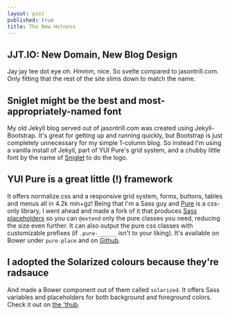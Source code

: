 ```yaml
---
layout: post
published: true
title: The New Hotness
---
```


## JJT.IO: New Domain, New Blog Design

Jay jay tee dot eye oh. Hmmm, nice. So svelte compared to jasontrill.com. Only
fitting that the rest of the site slims down to match the name.

## Sniglet might be the best and most-appropriately-named font
My old Jekyll blog served out of jasontrill.com was created using 
Jekyll-Bootstrap. It's great for getting up and running quickly, but Bootstrap
is just completely unnecessary for my simple 1-column blog. So instead I'm using 
a vanilla install of Jekyll, part of YUI Pure's grid system,
and a chubby little font by the name of [Sniglet](http://www.google.com/fonts/specimen/Sniglet)
to do the logo.

## YUI Pure is a great little (!) framework
It offers normalize.css and a
responsive grid system, forms, buttons, tables and menus all in 4.2k min+gz! 
Being that I'm a 
Sass guy and [Pure](http://purecss.io) is a css-only library, I went ahead and made 
a fork of it that
produces [Sass placeholders](http://ianstormtaylor.com/oocss-plus-sass-is-the-best-way-to-css/)
so you can `@extend` only the 
pure classes you need, reducing
the size even further. It can also output the pure css classes with customizable
prefixes (if `.pure-______` isn't to your liking). It's available on Bower under `pure-place` and on
[Github](https://github.com/jjt/pure-place). 

## I adopted the Solarized colours because they're radsauce
And made a Bower component out of them called
`solarized`. It offers Sass variables and placeholders for both
background and foreground colors. Check it out on
[the 'thub](https://github.com/jjt/bower-solarized).
